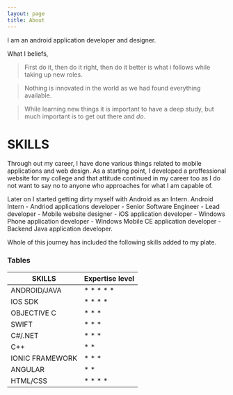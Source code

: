 ```yaml
---
layout: page
title: About
---
```

<!--<div class="profile_kartik"></div>

<style type="text/css">
.profile_kartik {
  top: 50px;
  width: 200px;
  height: 200px;
  position: absolute;
  background-image: url('/about/kartik_profile_pic.jpg');
  background-size: cover;
  display: block;
  border-radius: 100px;
  -webkit-border-radius: 100px;
  -moz-border-radius: 100px;
  border-radius: 99em;
  border: 5px solid #eee;
  box-shadow: 0 3px 2px rgba(0, 0, 0, 0.3);
}
</style>-->



I am an android application developer and designer. 

What I beliefs,

> First do it, then do it right, then do it better is what i follows while taking up new roles.

> Nothing is innovated in the world as we had found everything available.

> While learning new things it is important to have a deep study, but much important is to get out there and *do*.


# SKILLS

  Through out my career, I have done various things related to mobile applications and web design. As a starting point, I developed a proffessional website for my college and that attitude continued in my career too as I do not want to say no to anyone who approaches for what I am capable of. 
      
  Later on I started getting dirty myself with Android as an Intern. Android Intern - Andriod applications developer - Senior Software Engineer - Lead developer - Mobile website designer - iOS application developer - Windows Phone application developer - Windows Mobile CE application developer - Backend Java application developer.
      
  Whole of this journey has included the following skills added to my plate.

### Tables


<table>
  <thead>
    <tr>
      <th>SKILLS</th>
      <th>Expertise level </th>
    </tr>
  </thead>
  <tbody>
    <tr>
      <td>ANDROID/JAVA</td>
      <td>* * * * * </td>
    </tr>
    <tr>
      <td>IOS SDK</td>
      <td>* * * *</td>
    </tr>
    <tr>
      <td>OBJECTIVE C</td>
      <td>* * * </td>
    </tr>
        <tr>
      <td>SWIFT</td>
      <td>* * * </td>
    </tr>
    <tr>
      <td>C#/.NET</td>
      <td>* * *</td>
    </tr>
    <tr>
      <td>C++</td>
      <td>* * </td>
    </tr>
    <tr>
      <td>IONIC FRAMEWORK</td>
      <td>* * *</td>
    </tr>
    <tr>
      <td>ANGULAR</td>
      <td>* *</td>
    </tr>
    <tr>
      <td>HTML/CSS</td>
      <td>* * * * </td>
    </tr>
  </tbody>
</table>


